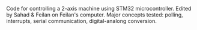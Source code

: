 Code for controlling a 2-axis machine using STM32 microcontroller. Edited by Sahad & Feilan on Feilan's computer.
Major concepts tested: polling, interrupts, serial communication, digital-analong conversion.
